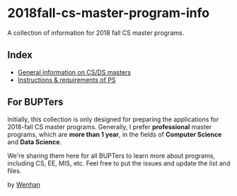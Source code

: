 # 2018fall-cs-master-program-info
A collection of information for 2018 fall CS master programs.

## Index

- [General information on CS/DS masters](https://github.com/wenhanshi/2018fall-cs-master-program-info/tree/master/info)
- [Instructions & requirements of PS](https://github.com/wenhanshi/2018fall-cs-master-program-info/tree/master/ps)

## For BUPTers

Initially, this collection is only designed for preparing the applications for 2018-fall CS master programs. Generally, I prefer __professional__ master programs, which are __more than 1 year__, in the fields of __Computer Science__ and __Data Science__.

We're sharing them here for all BUPTers to learn more about programs, including CS, EE, MIS, etc. Feel free to put the issues and update the list and files.

by [Wenhan](mailto:wenhanshi2018@gmail.com)
